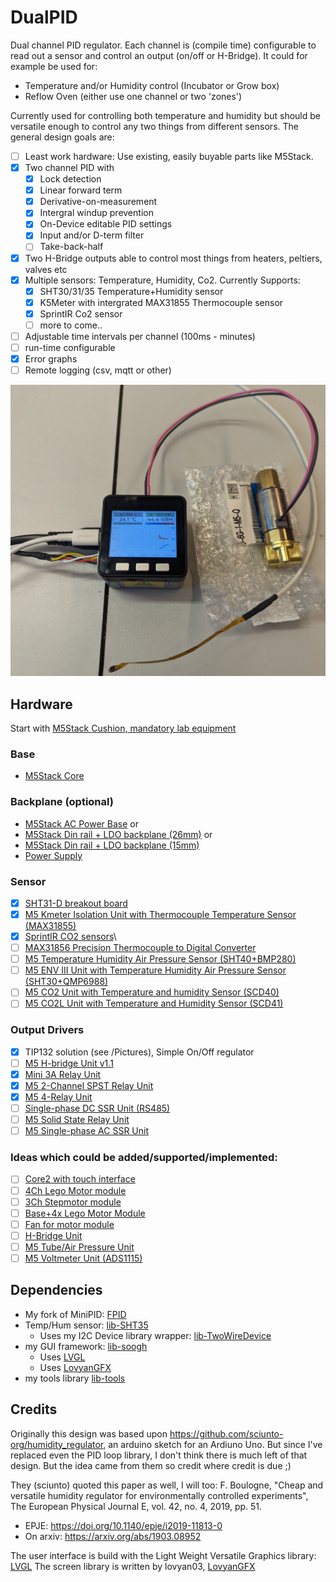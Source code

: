 # DualPID
Dual channel PID regulator. Each channel is (compile time) configurable to read out a sensor and control an output (on/off or H-Bridge). It could for example be used for:
 * Temperature and/or Humidity control (Incubator or Grow box)
 * Reflow Oven (either use one channel or two 'zones')

Currently used for controlling both temperature and humidity but should be versatile enough to control any two things from different sensors. The general design goals are:
 * [ ] Least work hardware: Use existing, easily buyable parts like M5Stack.
 * [x] Two channel PID with
   * [x] Lock detection
   * [x] Linear forward term 
   * [x] Derivative-on-measurement
   * [x] Intergral windup prevention
   * [x] On-Device editable PID settings
   * [x] Input and/or D-term filter
   * [ ] Take-back-half
 * [x] Two H-Bridge outputs able to control most things from heaters, peltiers, valves etc
 * [x] Multiple sensors: Temperature, Humidity, Co2. Currently Supports:
   * [x] SHT30/31/35 Temperature+Humidity sensor
   * [x] K5Meter with intergrated MAX31855 Thermocouple sensor
   * [x] SprintIR Co2 sensor
   * [ ] more to come..
 * [ ] Adjustable time intervals per channel (100ms - minutes)
 * [ ] run-time configurable
 * [x] Error graphs
 * [ ] Remote logging (csv, mqtt or other)

![Current version](Pictures/PXL_20230807_150730906.jpg)

## Hardware
Start with [M5Stack Cushion, mandatory lab equipment](https://shop.m5stack.com/collections/m5-accessory/products/m5stack-cushion)

### Base
 * [M5Stack Core](https://shop.m5stack.com/collections/m5-core/products/basic-core-iot-development-kit)

### Backplane (optional)
 * [M5Stack AC Power Base](https://shop.m5stack.com/products/m5stack-ac-power-base) or
 * [M5Stack Din rail + LDO backplane (26mm)](https://shop.m5stack.com/products/base-26proto-industrial-board-module) or
 * [M5Stack Din rail + LDO backplane (15mm)](https://shop.m5stack.com/products/base15-proto-industrial-board-module)
 * [Power Supply](https://nl.farnell.com/xp-power/vel12us120-eu-ja/adaptor-ac-dc-12v-1a/dp/2524421)

### Sensor
 * [x] [SHT31-D breakout board](https://www.adafruit.com/product/2857)
 * [x] [M5 Kmeter Isolation Unit with Thermocouple Temperature Sensor (MAX31855)](https://shop.m5stack.com/collections/m5-sensor/products/kmeter-isolation-unit-with-thermocouple-temperature-sensor-max31855)
 * [x] [SprintIR CO2 sensors](https://www.co2meter.com/products/sprintir-wr-20-pct-co2-sensor)\
 * [ ] [MAX31856 Precision Thermocouple to Digital Converter](https://www.analog.com/media/en/technical-documentation/data-sheets/MAX31856.pdf)
 * [ ] [M5 Temperature Humidity Air Pressure Sensor (SHT40+BMP280)](https://shop.m5stack.com/products/env-iv-unit-with-temperature-humidity-air-pressure-sensor-sht40-bmp280?mc_cid=4195edd3e8&mc_eid=9d94b48854)
 * [ ] [M5 ENV III Unit with Temperature Humidity Air Pressure Sensor (SHT30+QMP6988)](https://shop.m5stack.com/collections/m5-sensor/products/env-iii-unit-with-temperature-humidity-air-pressure-sensor-sht30-qmp6988)
 * [ ] [M5 CO2 Unit with Temperature and humidity Sensor (SCD40)](https://shop.m5stack.com/collections/m5-sensor/products/co2-unit-with-temperature-and-humidity-sensor-scd40)
 * [ ] [M5 CO2L Unit with Temperature and Humidity Sensor (SCD41)](https://shop.m5stack.com/collections/m5-sensor/products/co2l-unit-with-temperature-and-humidity-sensor-scd41)

### Output Drivers
 * [x] TIP132 solution (see /Pictures), Simple On/Off regulator
 * [ ] [M5 H-bridge Unit v1.1](https://shop.m5stack.com/collections/m5-sensor/products/h-bridge-unit-v1-1-stm32f030)
 * [x] [Mini 3A Relay Unit](https://shop.m5stack.com/products/mini-3a-relay-unit)
 * [x] [M5 2-Channel SPST Relay Unit](https://shop.m5stack.com/collections/m5-sensor/products/2-channel-spst-relay-unit)
 * [x] [M5 4-Relay Unit](https://shop.m5stack.com/collections/m5-sensor/products/4-relay-unit)
 * [ ] [Single-phase DC SSR Unit (RS485)](https://shop.m5stack.com/collections/m5-sensor/products/single-phase-dc-ssr-unit-cdg1-1dd-10a)
 * [ ] [M5 Solid State Relay Unit](https://shop.m5stack.com/products/solid-state-relay-unit-bt136s)
 * [ ] [M5 Single-phase AC SSR Unit](https://shop.m5stack.com/products/single-phase-ac-ssr-unit-cdg1-1da-10a)

### Ideas which could be added/supported/implemented:
 * [ ] [Core2 with touch interface](https://shop.m5stack.com/products/m5stack-core2-esp32-iot-development-kit)
 * [ ] [4Ch Lego Motor module](https://shop.m5stack.com/collections/m5-module/products/lego-module)
 * [ ] [3Ch Stepmotor module](https://shop.m5stack.com/products/stepmotor-module-with-mega328p-drv8825)
 * [ ] [Base+4x Lego Motor Module](https://shop.m5stack.com/products/basex)
 * [ ] [Fan for motor module](https://shop.m5stack.com/collections/m5-module/products/fan-module-for-stepmotor)
 * [ ] [H-Bridge Unit](https://shop.m5stack.com/products/h-bridge-unitstm32f030)
 * [ ] [M5 Tube/Air Pressure Unit](https://shop.m5stack.com/collections/m5-sensor/products/tube-air-pressure-unit)
 * [ ] [M5 Voltmeter Unit (ADS1115)](https://shop.m5stack.com/collections/m5-sensor/products/voltmeter-unit-ads1115)

 ## Dependencies
 * My fork of MiniPID: [FPID](https://github.com/knifter/FPID)
 * Temp/Hum sensor: [lib-SHT35](https://github.com/knifter/lib-SHT3x)
   * Uses my I2C Device library wrapper: [lib-TwoWireDevice](https://github.com/knifter/lib-TwoWireDevice)
 * my GUI framework: [lib-soogh](https://github.com/knifter/lib-soogh)
   * Uses [LVGL](https://github.com/lvgl)
   * Uses [LovyanGFX](https://github.com/lovyan03/LovyanGFX)
 * my tools library [lib-tools](https://github.com/knifter/lib-Tools)

## Credits
Originally this design was based upon https://github.com/sciunto-org/humidity_regulator, an arduino sketch for an Ardiuno Uno. But since I've replaced even the PID loop library, I don't think there is much left of that design. But the idea came from them so credit where credit is due ;)

They (sciunto) quoted this paper as well, I will too:
F. Boulogne, "Cheap and versatile humidity regulator for environmentally controlled experiments", The European Physical Journal E, vol. 42, no. 4, 2019, pp. 51.
* EPJE: <https://doi.org/10.1140/epje/i2019-11813-0>
* On arxiv: <https://arxiv.org/abs/1903.08952>

The user interface is build with the Light Weight Versatile Graphics library: [LVGL](https://github.com/lvgl/lvgl)
The screen library is written by lovyan03, [LovyanGFX](https://github.com/lovyan03/LovyanGFX)
